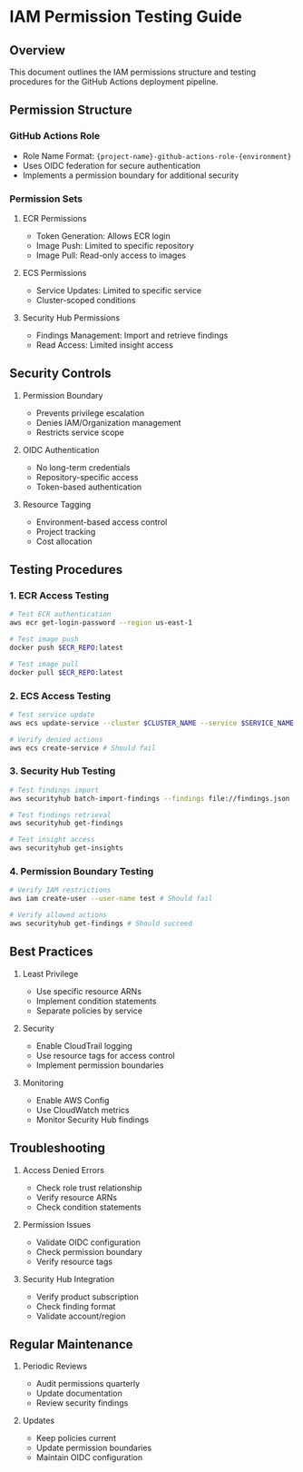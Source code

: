 # IAM Permission Testing Guide

## Overview
This document outlines the IAM permissions structure and testing procedures for the GitHub Actions deployment pipeline.

## Permission Structure

### GitHub Actions Role
- Role Name Format: `{project-name}-github-actions-role-{environment}`
- Uses OIDC federation for secure authentication
- Implements a permission boundary for additional security

### Permission Sets

1. ECR Permissions
   - Token Generation: Allows ECR login
   - Image Push: Limited to specific repository
   - Image Pull: Read-only access to images

2. ECS Permissions
   - Service Updates: Limited to specific service
   - Cluster-scoped conditions

3. Security Hub Permissions
   - Findings Management: Import and retrieve findings
   - Read Access: Limited insight access

## Security Controls

1. Permission Boundary
   - Prevents privilege escalation
   - Denies IAM/Organization management
   - Restricts service scope

2. OIDC Authentication
   - No long-term credentials
   - Repository-specific access
   - Token-based authentication

3. Resource Tagging
   - Environment-based access control
   - Project tracking
   - Cost allocation

## Testing Procedures

### 1. ECR Access Testing
```bash
# Test ECR authentication
aws ecr get-login-password --region us-east-1

# Test image push
docker push $ECR_REPO:latest

# Test image pull
docker pull $ECR_REPO:latest
```

### 2. ECS Access Testing
```bash
# Test service update
aws ecs update-service --cluster $CLUSTER_NAME --service $SERVICE_NAME --force-new-deployment

# Verify denied actions
aws ecs create-service # Should fail
```

### 3. Security Hub Testing
```bash
# Test findings import
aws securityhub batch-import-findings --findings file://findings.json

# Test findings retrieval
aws securityhub get-findings

# Test insight access
aws securityhub get-insights
```

### 4. Permission Boundary Testing
```bash
# Verify IAM restrictions
aws iam create-user --user-name test # Should fail

# Verify allowed actions
aws securityhub get-findings # Should succeed
```

## Best Practices

1. Least Privilege
   - Use specific resource ARNs
   - Implement condition statements
   - Separate policies by service

2. Security
   - Enable CloudTrail logging
   - Use resource tags for access control
   - Implement permission boundaries

3. Monitoring
   - Enable AWS Config
   - Use CloudWatch metrics
   - Monitor Security Hub findings

## Troubleshooting

1. Access Denied Errors
   - Check role trust relationship
   - Verify resource ARNs
   - Check condition statements

2. Permission Issues
   - Validate OIDC configuration
   - Check permission boundary
   - Verify resource tags

3. Security Hub Integration
   - Verify product subscription
   - Check finding format
   - Validate account/region

## Regular Maintenance

1. Periodic Reviews
   - Audit permissions quarterly
   - Update documentation
   - Review security findings

2. Updates
   - Keep policies current
   - Update permission boundaries
   - Maintain OIDC configuration
